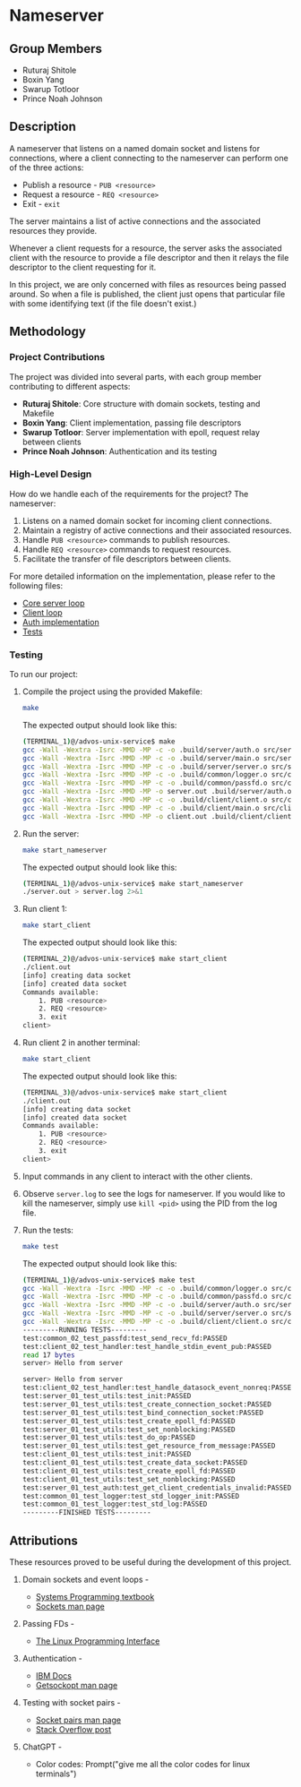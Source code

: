 # Nameserver

## Group Members
- Ruturaj Shitole
- Boxin Yang
- Swarup Totloor
- Prince Noah Johnson

## Description

A nameserver that listens on a named domain socket and listens for connections, where a client connecting to the nameserver can perform one of the three actions: 

- Publish a resource - `PUB <resource>`
- Request a resource - `REQ <resource>`
- Exit - `exit`

The server maintains a list of active connections and the associated resources they provide. 

Whenever a client requests for a resource, the server asks the associated client with the resource to provide a file descriptor and then it relays the file descriptor to the client requesting for it. 

In this project, we are only concerned with files as resources being passed around. So when a file is published, the client just opens that particular file with some identifying text (if the file doesn't exist.)  

## Methodology

### Project Contributions

The project was divided into several parts, with each group member contributing to different aspects:

- **Ruturaj Shitole**: Core structure with domain sockets, testing and Makefile
- **Boxin Yang**: Client implementation, passing file descriptors
- **Swarup Totloor**: Server implementation with epoll, request relay between clients
- **Prince Noah Johnson**: Authentication and its testing

### High-Level Design

How do we handle each of the requirements for the project? The nameserver:
1. Listens on a named domain socket for incoming client connections.
2. Maintain a registry of active connections and their associated resources.
3. Handle `PUB <resource>` commands to publish resources.
4. Handle `REQ <resource>` commands to request resources.
5. Facilitate the transfer of file descriptors between clients.

For more detailed information on the implementation, please refer to the following files:
- [Core server loop](./src/server/main.c)
- [Client loop](./src/client/main.c)
- [Auth implementation](./src/server/auth.c)
- [Tests](./tests/)

### Testing

To run our project:
1. Compile the project using the provided Makefile: 
    ```bash
    make
    ```
    The expected output should look like this: 
    ```bash
    (TERMINAL_1)@/advos-unix-service$ make
    gcc -Wall -Wextra -Isrc -MMD -MP -c -o .build/server/auth.o src/server/auth.c 
    gcc -Wall -Wextra -Isrc -MMD -MP -c -o .build/server/main.o src/server/main.c 
    gcc -Wall -Wextra -Isrc -MMD -MP -c -o .build/server/server.o src/server/server.c 
    gcc -Wall -Wextra -Isrc -MMD -MP -c -o .build/common/logger.o src/common/logger.c 
    gcc -Wall -Wextra -Isrc -MMD -MP -c -o .build/common/passfd.o src/common/passfd.c 
    gcc -Wall -Wextra -Isrc -MMD -MP -o server.out .build/server/auth.o .build/server/main.o .build/server/server.o .build/common/logger.o .build/common/passfd.o
    gcc -Wall -Wextra -Isrc -MMD -MP -c -o .build/client/client.o src/client/client.c 
    gcc -Wall -Wextra -Isrc -MMD -MP -c -o .build/client/main.o src/client/main.c 
    gcc -Wall -Wextra -Isrc -MMD -MP -o client.out .build/client/client.o .build/client/main.o .build/common/logger.o .build/common/passfd.o
    ```
2. Run the server: 
    ```bash
    make start_nameserver
    ```
    The expected output should look like this:
    ```bash
    (TERMINAL_1)@/advos-unix-service$ make start_nameserver
    ./server.out > server.log 2>&1
    ```
3. Run client 1: 
    ```bash
    make start_client
    ```
    The expected output should look like this:
    ```bash
    (TERMINAL_2)@/advos-unix-service$ make start_client 
    ./client.out
    [info] creating data socket
    [info] created data socket
    Commands available:
        1. PUB <resource>
        2. REQ <resource>
        3. exit
    client>
    ```

4. Run client 2 in another terminal: 
    ```bash
    make start_client
    ```
    The expected output should look like this:
    ```bash
    (TERMINAL_3)@/advos-unix-service$ make start_client 
    ./client.out
    [info] creating data socket
    [info] created data socket
    Commands available:
        1. PUB <resource>
        2. REQ <resource>
        3. exit
    client>
    ```

4. Input commands in any client to interact with the other clients.

5. Observe `server.log` to see the logs for nameserver. If you would like to kill the nameserver, simply use `kill <pid>` using the PID from the log file.

6. Run the tests: 
    ```bash
    make test
    ```
    The expected output should look like this:
    ```bash
    (TERMINAL_1)@/advos-unix-service$ make test
    gcc -Wall -Wextra -Isrc -MMD -MP -c -o .build/common/logger.o src/common/logger.c 
    gcc -Wall -Wextra -Isrc -MMD -MP -c -o .build/common/passfd.o src/common/passfd.c 
    gcc -Wall -Wextra -Isrc -MMD -MP -c -o .build/server/auth.o src/server/auth.c 
    gcc -Wall -Wextra -Isrc -MMD -MP -c -o .build/server/server.o src/server/server.c 
    gcc -Wall -Wextra -Isrc -MMD -MP -c -o .build/client/client.o src/client/client.c 
    ---------RUNNING TESTS---------
    test:common_02_test_passfd:test_send_recv_fd:PASSED
    test:client_02_test_handler:test_handle_stdin_event_pub:PASSED
    read 17 bytes
    server> Hello from server

    server> Hello from server
    test:client_02_test_handler:test_handle_datasock_event_nonreq:PASSED
    test:server_01_test_utils:test_init:PASSED
    test:server_01_test_utils:test_create_connection_socket:PASSED
    test:server_01_test_utils:test_bind_connection_socket:PASSED
    test:server_01_test_utils:test_create_epoll_fd:PASSED
    test:server_01_test_utils:test_set_nonblocking:PASSED
    test:server_01_test_utils:test_do_op:PASSED
    test:server_01_test_utils:test_get_resource_from_message:PASSED
    test:client_01_test_utils:test_init:PASSED
    test:client_01_test_utils:test_create_data_socket:PASSED
    test:client_01_test_utils:test_create_epoll_fd:PASSED
    test:client_01_test_utils:test_set_nonblocking:PASSED
    test:server_01_test_auth:test_get_client_credentials_invalid:PASSED
    test:common_01_test_logger:test_std_logger_init:PASSED
    test:common_01_test_logger:test_std_log:PASSED
    ---------FINISHED TESTS---------
    ```


## Attributions

These resources proved to be useful during the development of this project.

1. Domain sockets and event loops - 
    - [Systems Programming textbook](https://gwu-cs-advos.github.io/sysprog/#communication-with-multiple-clients)
    - [Sockets man page](https://man7.org/linux/man-pages/man2/socket.2.html)

2. Passing FDs - 
    - [The Linux Programming Interface](https://man7.org/tlpi/code/online/dist/sockets/scm_multi_recv.c.html)

3. Authentication - 
    - [IBM Docs](https://www.ibm.com/docs/en/zos/3.1.0?topic=functions-getsockopt-get-options-associated-socket)
    - [Getsockopt man page](https://man7.org/linux/man-pages/man2/getsockopt.2.html)

4. Testing with socket pairs - 
    - [Socket pairs man page](https://man7.org/linux/man-pages/man2/socketpair.2.html)
    - [Stack Overflow post](https://stackoverflow.com/questions/11461106/socketpair-in-c-unix)

5. ChatGPT - 
    - Color codes: Prompt("give me all the color codes for linux terminals")

